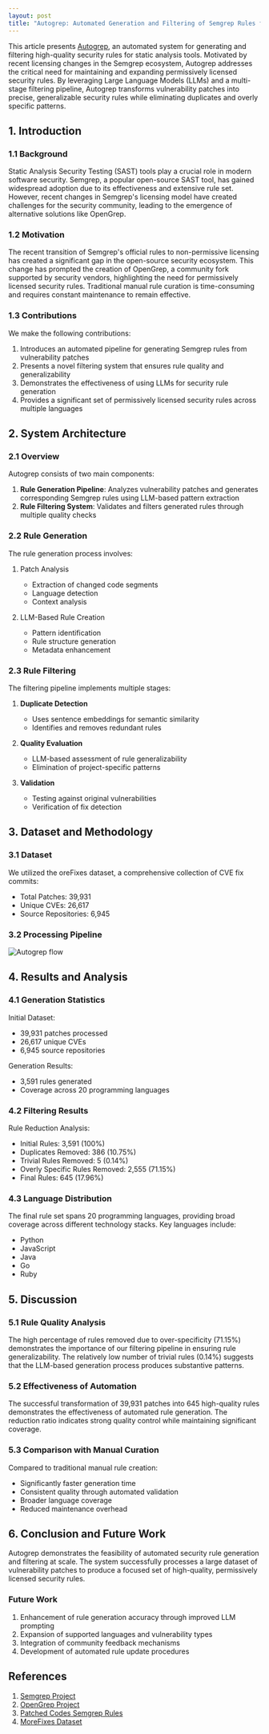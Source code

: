 ```yaml
---
layout: post
title: "Autogrep: Automated Generation and Filtering of Semgrep Rules from Vulnerability Patches"
---
```

This article presents [Autogrep](https://github.com/lambdasec/autogrep), an automated system for generating and filtering high-quality security rules for static analysis tools. Motivated by recent licensing changes in the Semgrep ecosystem, Autogrep addresses the critical need for maintaining and expanding permissively licensed security rules. By leveraging Large Language Models (LLMs) and a multi-stage filtering pipeline, Autogrep transforms vulnerability patches into precise, generalizable security rules while eliminating duplicates and overly specific patterns.

## 1. Introduction

### 1.1 Background

Static Analysis Security Testing (SAST) tools play a crucial role in modern software security. Semgrep, a popular open-source SAST tool, has gained widespread adoption due to its effectiveness and extensive rule set. However, recent changes in Semgrep's licensing model have created challenges for the security community, leading to the emergence of alternative solutions like OpenGrep.

### 1.2 Motivation

The recent transition of Semgrep's official rules to non-permissive licensing has created a significant gap in the open-source security ecosystem. This change has prompted the creation of OpenGrep, a community fork supported by security vendors, highlighting the need for permissively licensed security rules. Traditional manual rule curation is time-consuming and requires constant maintenance to remain effective.

### 1.3 Contributions

We make the following contributions:

1. Introduces an automated pipeline for generating Semgrep rules from vulnerability patches
2. Presents a novel filtering system that ensures rule quality and generalizability
3. Demonstrates the effectiveness of using LLMs for security rule generation
4. Provides a significant set of permissively licensed security rules across multiple languages

## 2. System Architecture

### 2.1 Overview

Autogrep consists of two main components:

1. **Rule Generation Pipeline**: Analyzes vulnerability patches and generates corresponding Semgrep rules using LLM-based pattern extraction
2. **Rule Filtering System**: Validates and filters generated rules through multiple quality checks

### 2.2 Rule Generation

The rule generation process involves:

1. Patch Analysis
   - Extraction of changed code segments
   - Language detection
   - Context analysis

2. LLM-Based Rule Creation
   - Pattern identification
   - Rule structure generation
   - Metadata enhancement

### 2.3 Rule Filtering

The filtering pipeline implements multiple stages:

1. **Duplicate Detection**
   - Uses sentence embeddings for semantic similarity
   - Identifies and removes redundant rules

2. **Quality Evaluation**
   - LLM-based assessment of rule generalizability
   - Elimination of project-specific patterns

3. **Validation**
   - Testing against original vulnerabilities
   - Verification of fix detection

## 3. Dataset and Methodology

### 3.1 Dataset

We utilized the oreFixes dataset, a comprehensive collection of CVE fix commits:

- Total Patches: 39,931
- Unique CVEs: 26,617
- Source Repositories: 6,945

### 3.2 Processing Pipeline

![Autogrep flow](../images/autogrep-flow-chart.png)

## 4. Results and Analysis

### 4.1 Generation Statistics

Initial Dataset:
- 39,931 patches processed
- 26,617 unique CVEs
- 6,945 source repositories

Generation Results:
- 3,591 rules generated
- Coverage across 20 programming languages

### 4.2 Filtering Results

Rule Reduction Analysis:
- Initial Rules: 3,591 (100%)
- Duplicates Removed: 386 (10.75%)
- Trivial Rules Removed: 5 (0.14%)
- Overly Specific Rules Removed: 2,555 (71.15%)
- Final Rules: 645 (17.96%)

### 4.3 Language Distribution

The final rule set spans 20 programming languages, providing broad coverage across different technology stacks. Key languages include:
- Python
- JavaScript
- Java
- Go
- Ruby

## 5. Discussion

### 5.1 Rule Quality Analysis

The high percentage of rules removed due to over-specificity (71.15%) demonstrates the importance of our filtering pipeline in ensuring rule generalizability. The relatively low number of trivial rules (0.14%) suggests that the LLM-based generation process produces substantive patterns.

### 5.2 Effectiveness of Automation

The successful transformation of 39,931 patches into 645 high-quality rules demonstrates the effectiveness of automated rule generation. The reduction ratio indicates strong quality control while maintaining significant coverage.

### 5.3 Comparison with Manual Curation

Compared to traditional manual rule creation:
- Significantly faster generation time
- Consistent quality through automated validation
- Broader language coverage
- Reduced maintenance overhead

## 6. Conclusion and Future Work

Autogrep demonstrates the feasibility of automated security rule generation and filtering at scale. The system successfully processes a large dataset of vulnerability patches to produce a focused set of high-quality, permissively licensed security rules.

### Future Work

1. Enhancement of rule generation accuracy through improved LLM prompting
2. Expansion of supported languages and vulnerability types
3. Integration of community feedback mechanisms
4. Development of automated rule update procedures

## References

1. [Semgrep Project](https://github.com/semgrep/semgrep)
2. [OpenGrep Project](https://github.com/opengrep/opengrep)
3. [Patched Codes Semgrep Rules](https://github.com/patched-codes/semgrep-rules)
4. [MoreFixes Dataset](https://zenodo.org/records/13983082)

